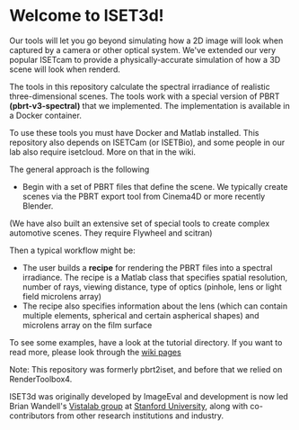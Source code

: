 # Welcome to ISET3d!

Our tools will let you go beyond simulating how a 2D image will look when captured by a camera or other optical system. We've extended our very popular ISETcam to provide a physically-accurate simulation of how a 3D scene will look when renderd.

The tools in this repository calculate the spectral irradiance of realistic three-dimensional scenes. The tools work with a special version of PBRT **(pbrt-v3-spectral)** that we implemented. The implementation is available in a Docker container.

To use these tools you must have Docker and Matlab installed. This repository also depends on ISETCam (or ISETBio), and some people in our lab also require isetcloud. More on that in the wiki.

The general approach is the following

*   Begin with a set of PBRT files that define the scene. We typically create scenes via the PBRT export tool from Cinema4D or more recently Blender.

(We have also built an extensive set of special tools to create complex automotive scenes. They require Flywheel and scitran)

Then a typical workflow might be:

*   The user builds a **recipe** for rendering the PBRT files into a spectral irradiance. The recipe is a Matlab class that specifies spatial resolution, number of rays, viewing distance, type of optics (pinhole, lens or light field microlens array)
*   The recipe also specifies information about the lens (which can contain multiple elements, spherical and certain aspherical shapes) and microlens array on the film surface

To see some examples, have a look at the tutorial directory. If you want to read more, please look through the [wiki pages](https://github.com/ISET/iset3d/wiki)

Note: This repository was formerly pbrt2iset, and before that we relied on RenderToolbox4.

ISET3d was originally developed by ImageEval and development is now led Brian Wandell's [Vistalab group](https://vistalab.stanford.edu/) at [Stanford University](stanford.edu), along with co-contributors from other research institutions and industry.
